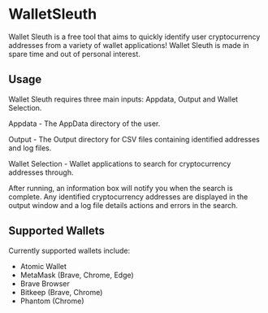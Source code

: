 # WalletSleuth
Wallet Sleuth is a free tool that aims to quickly identify user cryptocurrency addresses from a variety of wallet applications! Wallet Sleuth is made in spare time and out of personal interest.

## Usage
Wallet Sleuth requires three main inputs: Appdata, Output and Wallet Selection.

Appdata - The AppData directory of the user.

Output - The Output directory for CSV files containing identified addresses and log files.

Wallet Selection - Wallet applications to search for cryptocurrency addresses through.

After running, an information box will notify you when the search is complete. Any identified cryptocurrency addresses are displayed in the output window and a log file details actions and errors in the search.

## Supported Wallets
Currently supported wallets include:
* Atomic Wallet
* MetaMask (Brave, Chrome, Edge)
* Brave Browser
* Bitkeep (Brave, Chrome)
* Phantom (Chrome)

